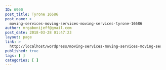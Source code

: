 ```yaml
---
ID: 6900
post_title: Tyrone 16686
post_name: >
  moving-services-moving-services-moving-services-tyrone-16686
author: mrgabonijeff@gmail.com
post_date: 2018-03-28 01:47:23
layout: page
link: >
  http://localhost/wordpress/moving-services-moving-services-moving-services-tyrone-16686/
published: true
tags: [ ]
categories: [ ]
---
```

